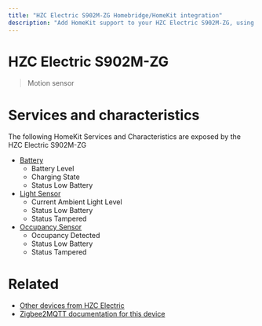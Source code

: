 ```yaml
---
title: "HZC Electric S902M-ZG Homebridge/HomeKit integration"
description: "Add HomeKit support to your HZC Electric S902M-ZG, using Homebridge, Zigbee2MQTT and homebridge-z2m."
---
```

<!---
This file has been GENERATED using src/docgen/docgen.ts
DO NOT EDIT THIS FILE MANUALLY!
-->
# HZC Electric S902M-ZG
> Motion sensor


# Services and characteristics
The following HomeKit Services and Characteristics are exposed by
the HZC Electric S902M-ZG

* [Battery](../../battery.md)
  * Battery Level
  * Charging State
  * Status Low Battery
* [Light Sensor](../../sensors.md)
  * Current Ambient Light Level
  * Status Low Battery
  * Status Tampered
* [Occupancy Sensor](../../sensors.md)
  * Occupancy Detected
  * Status Low Battery
  * Status Tampered


# Related
* [Other devices from HZC Electric](../index.md#hzc_electric)
* [Zigbee2MQTT documentation for this device](https://www.zigbee2mqtt.io/devices/S902M-ZG.html)